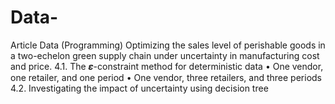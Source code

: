 # Data-
Article Data (Programming)
Optimizing the sales level of perishable goods in a two-echelon green supply chain under uncertainty in manufacturing cost and price.
4.1.	The 𝜺-constraint method for deterministic data
•	One vendor, one retailer, and one period
•	One vendor, three retailers, and three periods
4.2.	Investigating the impact of uncertainty using decision tree
